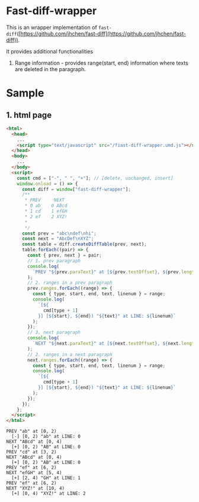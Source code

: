 # Fast-diff-wrapper

This is an wrapper implementation of `fast-diff`([https://github.com/jhchen/fast-diff](https://github.com/jhchen/fast-diff)).

It provides additional functionalities

1. Range information - provides range(start, end) information where texts are deleted in the paragraph.

# Sample

## 1. html page

```html
<html>
  <head>
    ...
    <script type="text/javascript" src="/fiast-diff-wrapper.umd.js"></script>
  </head>
  <body>
    ...
  </body>
  <script>
    const cmd = ["-", " ", "+"]; // [delete, unchanged, insert]
    window.onload = () => {
      const diff = window["fast-diff-wrapper"];
      /**
       * PREV     NEXT
       * 0 ab    0 ABcd
       * 1 cd    1 efGH
       * 2 ef    2 XYZ!
       *
       */
      const prev = "abc\ndef\nhi";
      const next = "AbcDef\nXYZ";
      const table = diff.createDiffTable(prev, next);
      table.forEach((pair) => {
        const { prev, next } = pair;
        // 1. prev paragraph
        console.log(
          `PREV "${prev.paraText}" at [${prev.textOffset}, ${prev.length})`
        );
        // 2. ranges in a prev paragraph
        prev.ranges.forEach((range) => {
          const { type, start, end, text, linenum } = range;
          console.log(
            `[${
              cmd[type + 1]
            }] [${start}, ${end}) "${text}" at LINE: ${linenum}`
          );
        });
        // 3. next paragraph
        console.log(
          `NEXT "${next.paraText}" at [${next.textOffset}, ${next.length})`
        );
        // 2. ranges in a next paragraph
        next.ranges.forEach((range) => {
          const { type, start, end, text, linenum } = range;
          console.log(
            `[${
              cmd[type + 1]
            }] [${start}, ${end}) "${text}" at LINE: ${linenum}`
          );
        });
      });
    };
  </script>
</html>
```

```
PREV "ab" at [0, 2)
  [-] [0, 2) "ab" at LINE: 0
NEXT "ABcd" at [0, 4)
  [+] [0, 2) "AB" at LINE: 0
PREV "cd" at [3, 2)
NEXT "ABcd" at [0, 4)
  [+] [0, 2) "AB" at LINE: 0
PREV "ef" at [6, 2)
NEXT "efGH" at [5, 4)
  [+] [2, 4) "GH" at LINE: 1
PREV "ef" at [6, 2)
NEXT "XYZ!" at [10, 4)
  [+] [0, 4) "XYZ!" at LINE: 2
```
